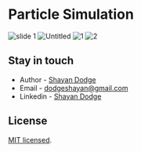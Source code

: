 # Particle Simulation
![slide 1](https://user-images.githubusercontent.com/94797491/149537896-c2b79783-f52e-4081-8da1-f885d9a5db8d.png)
![Untitled](https://user-images.githubusercontent.com/94797491/152132946-1fd7f968-2486-47b3-bfd4-cba527792472.png)
![1](https://user-images.githubusercontent.com/94797491/152132950-662b8f76-3cc9-48a7-b17d-a91432fc9c3e.png)
![2](https://user-images.githubusercontent.com/94797491/152132961-19129017-485b-40be-8231-0dde6b2021f6.png)
## Stay in touch

* Author - [Shayan Dodge](https://www.researchgate.net/profile/Shayan-Dodge)
* Email - dodgeshayan@gmail.com
* Linkedin - [Shayan Dodge](https://www.linkedin.com/in/shayan-dodge-441453204/)

## License

[MIT licensed](LICENSE).
